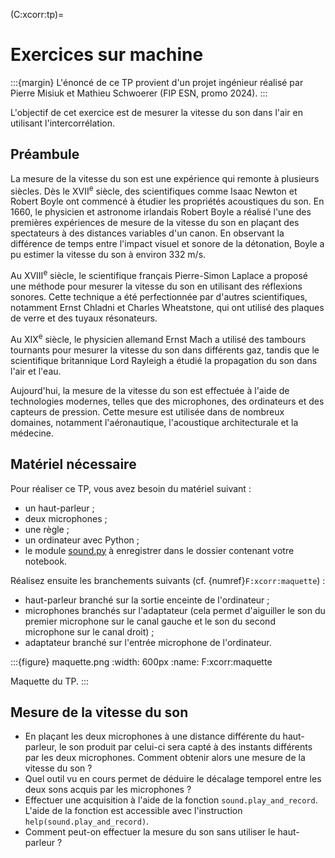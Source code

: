 (C:xcorr:tp)=
# Exercices sur machine

:::{margin}
L'énoncé de ce TP provient d'un projet ingénieur réalisé par Pierre Misiuk et Mathieu Schwoerer (FIP ESN, promo 2024).
:::

L'objectif de cet exercice est de mesurer la vitesse du son dans l'air en utilisant l'intercorrélation.


## Préambule

La mesure de la vitesse du son est une expérience qui remonte à plusieurs siècles.
Dès le XVII<sup>e</sup> siècle, des scientifiques comme Isaac Newton et Robert Boyle ont commencé à étudier les propriétés acoustiques du son.
En 1660, le physicien et astronome irlandais Robert Boyle a réalisé l'une des premières expériences de mesure de la vitesse du son
en plaçant des spectateurs à des distances variables d'un canon.
En observant la différence de temps entre l'impact visuel et sonore de la détonation, Boyle a pu estimer la vitesse du son à environ 332 m/s. 

Au XVIII<sup>e</sup> siècle, le scientifique français Pierre-Simon Laplace a proposé une méthode pour mesurer la vitesse du son en utilisant des réflexions sonores.
Cette technique a été perfectionnée par d'autres scientifiques, notamment Ernst Chladni et Charles Wheatstone,
qui ont utilisé des plaques de verre et des tuyaux résonateurs.

Au XIX<sup>e</sup> siècle, le physicien allemand Ernst Mach a utilisé des tambours tournants pour mesurer la vitesse du son dans différents gaz,
tandis que le scientifique britannique Lord Rayleigh a étudié la propagation du son dans l'air et l'eau.

Aujourd'hui, la mesure de la vitesse du son est effectuée à l'aide de technologies modernes, telles que des microphones, des ordinateurs et des capteurs de pression.
Cette mesure est utilisée dans de nombreux domaines, notamment l'aéronautique, l'acoustique architecturale et la médecine.

## Matériel nécessaire

Pour réaliser ce TP, vous avez besoin du matériel suivant :
- un haut-parleur ;
- deux microphones ;
- une règle ;
- un ordinateur avec Python ;
- le module <a href="../_static/sound.py">sound.py</a> à enregistrer dans le dossier contenant votre notebook.

Réalisez ensuite les branchements suivants (cf. {numref}`F:xcorr:maquette`) :
- haut-parleur branché sur la sortie enceinte de l'ordinateur ;
- microphones branchés sur l'adaptateur (cela permet d'aiguiller le son du premier microphone sur le canal gauche et le son du second microphone sur le canal droit) ;
- adaptateur branché sur l'entrée microphone de l'ordinateur.

:::{figure} maquette.png
:width: 600px
:name: F:xcorr:maquette

Maquette du TP.
:::

## Mesure de la vitesse du son

* En plaçant les deux microphones à une distance différente du haut-parleur,
  le son produit par celui-ci sera capté à des instants différents par les deux microphones.
  Comment obtenir alors une mesure de la vitesse du son ?
* Quel outil vu en cours permet de déduire le décalage temporel entre les deux sons acquis par les microphones ?
* Effectuer une acquisition à l'aide de la fonction `sound.play_and_record`.
  L'aide de la fonction est accessible avec l'instruction `help(sound.play_and_record)`.
* Comment peut-on effectuer la mesure du son sans utiliser le haut-parleur ?
<!-- * Comment peut-on minimiser les bruits captés par les microphones ? -->